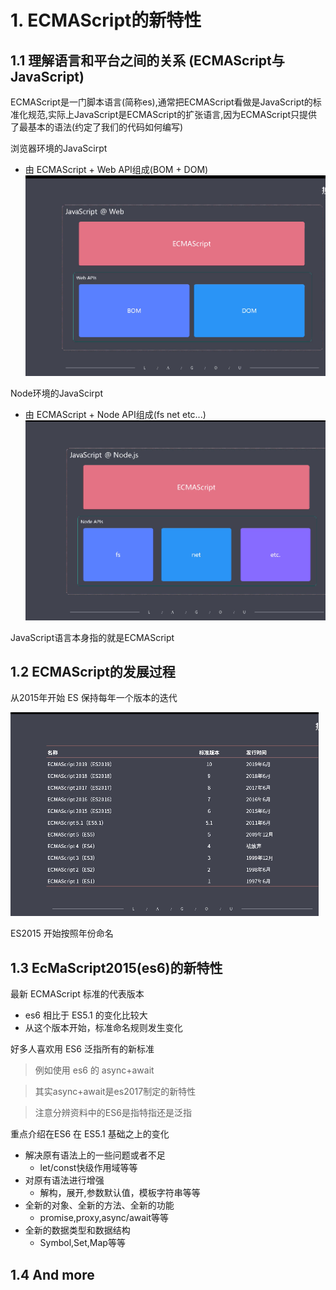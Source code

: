 
# 1. ECMAScript的新特性

## 1.1 理解语言和平台之间的关系 (ECMAScript与JavaScript)
ECMAScript是一门脚本语言(简称es),通常把ECMAScript看做是JavaScript的标准化规范,实际上JavaScript是ECMAScript的扩张语言,因为ECMAScript只提供了最基本的语法(约定了我们的代码如何编写)


浏览器环境的JavaScirpt     
-  由 ECMAScript + Web API组成(BOM + DOM)
 ![avatar](../images/浏览器环境中的js.png)

Node环境的JavaScirpt
-  由 ECMAScript + Node API组成(fs net etc...)
 ![avatar](../images/node环境中的js.png)

 JavaScript语言本身指的就是ECMAScript

## 1.2 ECMAScript的发展过程
从2015年开始 ES 保持每年一个版本的迭代

 ![avatar](../images/ESCMScript的版本历史.png)

 ES2015 开始按照年份命名

## 1.3 EcMaScript2015(es6)的新特性
最新 ECMAScript 标准的代表版本 
- es6 相比于 ES5.1 的变化比较大
- 从这个版本开始，标准命名规则发生变化

好多人喜欢用 ES6 泛指所有的新标准
> 例如使用 es6 的 async+await

> 其实async+await是es2017制定的新特性

> 注意分辨资料中的ES6是指特指还是泛指


重点介绍在ES6 在 ES5.1 基础之上的变化
- 解决原有语法上的一些问题或者不足      
    - let/const快级作用域等等
- 对原有语法进行增强
    - 解构，展开,参数默认值，模板字符串等等 
- 全新的对象、全新的方法、全新的功能
    - promise,proxy,async/await等等
- 全新的数据类型和数据结构
    - Symbol,Set,Map等等

## 1.4 And more